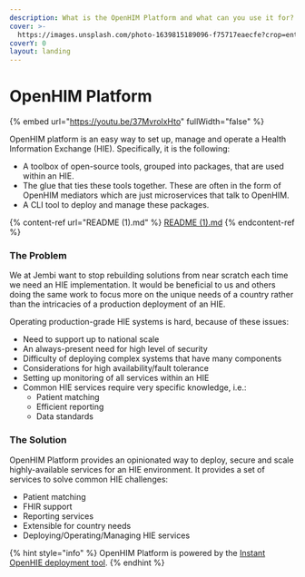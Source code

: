 ```yaml
---
description: What is the OpenHIM Platform and what can you use it for?
cover: >-
  https://images.unsplash.com/photo-1639815189096-f75717eaecfe?crop=entropy&cs=srgb&fm=jpg&ixid=M3wxOTcwMjR8MHwxfHNlYXJjaHwzfHxjb25uZWN0aW5nJTIwYmxvY2tzJTIwZGlnaXRhbHxlbnwwfHx8fDE2OTg4MzAyNjl8MA&ixlib=rb-4.0.3&q=85
coverY: 0
layout: landing
---
```


# OpenHIM Platform

{% embed url="https://youtu.be/37MvrolxHto" fullWidth="false" %}

OpenHIM platform is an easy way to set up, manage and operate a Health Information Exchange (HIE). Specifically, it is the following:

* A toolbox of open-source tools, grouped into packages, that are used within an HIE.
* The glue that ties these tools together. These are often in the form of OpenHIM mediators which are just microservices that talk to OpenHIM.
* A CLI tool to deploy and manage these packages.

{% content-ref url="README (1).md" %}
[README (1).md](<README (1).md>)
{% endcontent-ref %}

### The Problem <a href="#the-problem" id="the-problem"></a>

We at Jembi want to stop rebuilding solutions from near scratch each time we need an HIE implementation. It would be beneficial to us and others doing the same work to focus more on the unique needs of a country rather than the intricacies of a production deployment of an HIE.

Operating production-grade HIE systems is hard, because of these issues:

* Need to support up to national scale
* An always-present need for high level of security
* Difficulty of deploying complex systems that have many components
* Considerations for high availability/fault tolerance
* Setting up monitoring of all services within an HIE
* Common HIE services require very specific knowledge, i.e.:
  * Patient matching
  * Efficient reporting
  * Data standards

### The Solution <a href="#the-solution" id="the-solution"></a>

OpenHIM Platform provides an opinionated way to deploy, secure and scale highly-available services for an HIE environment. It provides a set of services to solve common HIE challenges:

* Patient matching
* FHIR support
* Reporting services
* Extensible for country needs
* Deploying/Operating/Managing HIE services

{% hint style="info" %}
OpenHIM Platform is powered by the [Instant OpenHIE deployment tool](https://jembi.gitbook.io/instant-v2/).
{% endhint %}
